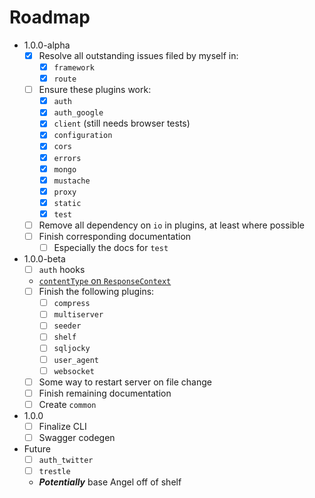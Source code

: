 # Roadmap

* 1.0.0-alpha
  * [x] Resolve all outstanding issues filed by myself in:
    * [x] `framework`
    * [x] `route`
  * [ ] Ensure these plugins work:
    * [x] `auth`
    * [x] `auth_google`
    * [x] `client` (still needs browser tests)
    * [x] `configuration`
    * [x] `cors`
    * [x] `errors`
    * [x] `mongo`
    * [x] `mustache`
    * [x] `proxy`
    * [x] `static`
    * [x] `test`
  * [ ] Remove all dependency on `io` in plugins, at least where possible
  * [ ] Finish corresponding documentation
    * [ ] Especially the docs for `test`

* 1.0.0-beta
  * [ ] `auth` hooks
  * [`contentType` on `ResponseContext`](https://github.com/angel-dart/framework/issues/31)
  * [ ] Finish the following plugins:
    * [ ] `compress`
    * [ ] `multiserver`
    * [ ] `seeder`
    * [ ] `shelf`
    * [ ] `sqljocky`
    * [ ] `user_agent`
    * [ ] `websocket`
  * [ ] Some way to restart server on file change
  * [ ] Finish remaining documentation
  * [ ] Create `common`
  
* 1.0.0
  * [ ] Finalize CLI
  * [ ] Swagger codegen
  
* Future
  * [ ] `auth_twitter`
  * [ ] `trestle`
  * ***Potentially*** base Angel off of shelf

